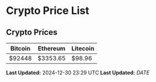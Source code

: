 # Crypto Price List

## Crypto Prices
| Bitcoin | Ethereum | Litecoin |
| ------- | -------- | -------- |
| $92448 | $3353.65 | $98.96 |
**Last Updated:** 2024-12-30 23:29 UTC
**Last Updated:** $DATE$
